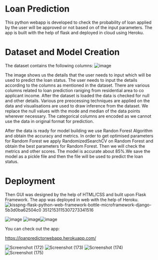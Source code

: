 # Loan Prediction 
This python webapp is developed to check the probability of loan applied by the user will be approved or not based on of the input parameters.
The app is built with the help of flask and deployed in cloud using Heroku.

# Dataset and Model Creation
The dataset contains the following columns:
![image](https://user-images.githubusercontent.com/76935226/148782436-a1872c35-eaca-40bf-a6ca-40c866dbcce1.png)

The image shows us the details that the user needs to input which will be used to predict the loan status.
The user needs to input the details according to the columns as mentioned in the dataset. There are various columns related to loan prediction raniging from residential area to co applicant income.
After the dataset is loaded the data is checked for null and other details. Various pre preocessing techniques are applied on the data and visualisations are used to draw inference from the dataset. We replace the null values with the mode and median of the data points wherever necessary. The categorical columns are encoded as we cannot use the data in original format for prediction.

After the data is ready for model building we use Randon Forest Algorithm and obtain the accuracy and metrics. In order to get optimised parameters for Random Forest we apply RandomizedSearchCV on Random Forest and obtain the best parameters for Random Forest. Then we will check the metrics and other  scores. The model is accurate about 85%.We save  the model as a pickle file and then the file will be used to predict the loan status.

# Deployment
Then GUI was designed by the help of HTML/CSS and bulit upon Flask Framework. The app was deployed in web with the help of Heroku.
![kisspng-flask-python-web-framework-bottle-microframework-django-5b3d0ba62504c0 3512153115307273341516](https://user-images.githubusercontent.com/76935226/148791161-269cad5c-7045-4faa-9dd9-c6e74d266df0.jpg)

![image](https://user-images.githubusercontent.com/76935226/140600298-11b355f2-f0f1-453a-a860-a984817597b5.png)
![image](https://user-images.githubusercontent.com/76935226/150634420-34207f18-c7c7-4694-b08b-e5d02dc78d41.png)![image](https://user-images.githubusercontent.com/76935226/150634489-64545e70-a048-48d4-806d-1f5510b39849.png)






You can check out the app:

https://loanpredictorwebapp.herokuapp.com/



![Screenshot (172)](https://user-images.githubusercontent.com/76935226/148762440-674d6a0e-4c4e-4097-b42d-66f22d344f0c.png)
![Screenshot (173)](https://user-images.githubusercontent.com/76935226/148762456-194aa04a-f5cb-4bfb-8455-015f83d7be9e.png)
![Screenshot (174)](https://user-images.githubusercontent.com/76935226/148762472-17379c80-935c-4def-9eba-dfb2955cdab1.png)
![Screenshot (175)](https://user-images.githubusercontent.com/76935226/148762490-94820b8d-351d-4a9f-a66f-5e015417823c.png)
